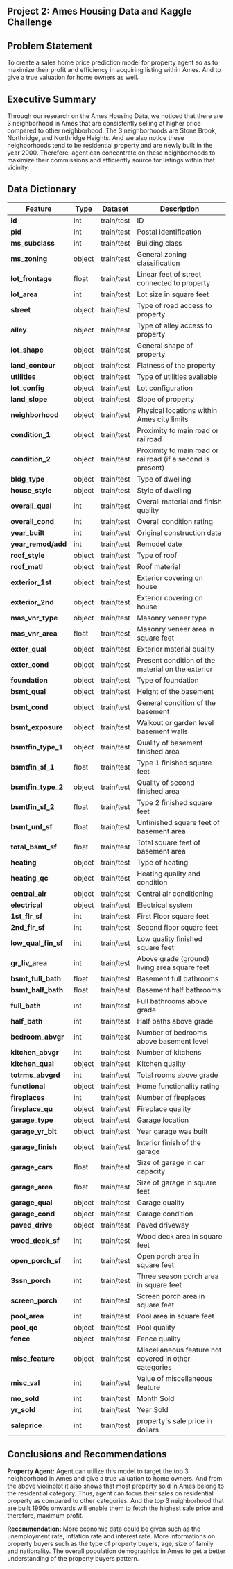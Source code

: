 
## Project 2: Ames Housing Data and Kaggle Challenge
## Problem Statement
To create a sales home price prediction model for property agent so as to maximize their profit and efficiency in acquiring listing within Ames. And to give a true valuation for home owners as well. 
## Executive Summary
Through our research on the Ames Housing Data, we noticed that there are 3 neighborhood in Ames that are consistently selling at higher price compared to other neighborhood. The 3 neighborhoods are Stone Brook, Northridge, and Northridge Heights. And we also notice these neighborhoods tend to be residential property and are newly built in the year 2000. Therefore, agent can concentrate on these neighborhoods to maximize their commissions and efficiently source for listings within that vicinity. 
## Data Dictionary
|Feature      |Type      |Dataset  |Description|
|---------    |------    |---------|-----------|
|**id**        |int    |train/test  |ID|
|**pid**        |int    |train/test  |Postal Identification |
|**ms_subclass** |int    |train/test  |Building class|
|**ms_zoning**    |object    |train/test  |General zoning classification|
|**lot_frontage**        |float    |train/test  |Linear feet of street connected to property|
|**lot_area**        |int    |train/test  |Lot size in square feet|
|**street**        |object    |train/test  |Type of road access to property|
|**alley**        |object    |train/test  |Type of alley access to property|
|**lot_shape**        |object   |train/test  |General shape of property|
|**land_contour**        |object    |train/test  |Flatness of the property|
|**utilities**        |object   |train/test  |Type of utilities available|
|**lot_config**        |object    |train/test  |Lot configuration|
|**land_slope**        |object    |train/test  |Slope of property|
|**neighborhood**        |object    |train/test  |Physical locations within Ames city limits|
|**condition_1**        |object    |train/test  | Proximity to main road or railroad|
|**condition_2**        |object    |train/test  |Proximity to main road or railroad (if a second is present)|
|**bldg_type**        |object    |train/test  |Type of dwelling|
|**house_style**        |object    |train/test  |Style of dwelling|
|**overall_qual**        |int    |train/test  |Overall material and finish quality|
|**overall_cond**        |int    |train/test  |Overall condition rating|
|**year_built**        |int    |train/test  | Original construction date|
|**year_remod/add**        |int    |train/test  |Remodel date|
|**roof_style**        |object    |train/test  |Type of roof|
|**roof_matl**        |object    |train/test  |Roof material|
|**exterior_1st**        |object    |train/test  |Exterior covering on house|
|**exterior_2nd**        |object    |train/test  |Exterior covering on house|
|**mas_vnr_type**        |object    |train/test  |Masonry veneer type|
|**mas_vnr_area**        |float    |train/test  |Masonry veneer area in square feet|
|**exter_qual**        |object    |train/test  |Exterior material quality|
|**exter_cond**        |object    |train/test  |Present condition of the material on the exterior|
|**foundation**        |object    |train/test  |Type of foundation|
|**bsmt_qual**        |object    |train/test  |Height of the basement|
|**bsmt_cond**        |object    |train/test  |General condition of the basement|
|**bsmt_exposure**        |object    |train/test  |Walkout or garden level basement walls|
|**bsmtfin_type_1**        |object    |train/test  |Quality of basement finished area|
|**bsmtfin_sf_1**        |float    |train/test  |Type 1 finished square feet|
|**bsmtfin_type_2**        |object    |train/test  |Quality of second finished area|
|**bsmtfin_sf_2**        |float    |train/test  |Type 2 finished square feet|
|**bsmt_unf_sf**        |float    |train/test  |Unfinished square feet of basement area|
|**total_bsmt_sf**        |float    |train/test  |Total square feet of basement area|
|**heating**        |object    |train/test  |Type of heating|
|**heating_qc**        |object    |train/test  |Heating quality and condition|
|**central_air**        |object    |train/test  |Central air conditioning|
|**electrical**        |object    |train/test  |Electrical system|
|**1st_flr_sf**        |int    |train/test  |First Floor square feet|
|**2nd_flr_sf**        |int    |train/test  |Second floor square feet|
|**low_qual_fin_sf**        |int    |train/test  |Low quality finished square feet |
|**gr_liv_area**        |int    |train/test  |Above grade (ground) living area square feet|
|**bsmt_full_bath**        |float    |train/test  |Basement full bathrooms|
|**bsmt_half_bath**        |float    |train/test  |Basement half bathrooms|
|**full_bath**        |int    |train/test  |Full bathrooms above grade|
|**half_bath**        |int    |train/test  |Half baths above grade|
|**bedroom_abvgr**        |int    |train/test  |Number of bedrooms above basement level|
|**kitchen_abvgr**        |int    |train/test  |Number of kitchens|
|**kitchen_qual**        |object    |train/test  |Kitchen quality|
|**totrms_abvgrd**        |int    |train/test  |Total rooms above grade|
|**functional**        |object    |train/test  |Home functionality rating|
|**fireplaces**        |int    |train/test  |Number of fireplaces|
|**fireplace_qu**        |object    |train/test  |Fireplace quality|
|**garage_type**        |object   |train/test  |Garage location|
|**garage_yr_blt**        |object    |train/test  |Year garage was built|
|**garage_finish**        |object    |train/test  |Interior finish of the garage|
|**garage_cars**        |float    |train/test  |Size of garage in car capacity|
|**garage_area**        |float    |train/test  |Size of garage in square feet|
|**garage_qual**        |object   |train/test  |Garage quality|
|**garage_cond**        |object    |train/test  |Garage condition|
|**paved_drive**        |object    |train/test  |Paved driveway|
|**wood_deck_sf**        |int    |train/test  |Wood deck area in square feet|
|**open_porch_sf**        |int    |train/test  |Open porch area in square feet|
|**3ssn_porch**        |int    |train/test  |Three season porch area in square feet|
|**screen_porch**        |int    |train/test  |Screen porch area in square feet|
|**pool_area**        |int    |train/test  |Pool area in square feet|
|**pool_qc**        |object    |train/test  |Pool quality|
|**fence**        |object    |train/test  |Fence quality|
|**misc_feature**        |object    |train/test  |Miscellaneous feature not covered in other categories|
|**misc_val**        |int    |train/test  |Value of miscellaneous feature|
|**mo_sold**        |int    |train/test  |Month Sold|
|**yr_sold**        |int    |train/test  |Year Sold|
|**saleprice**        |int    |train/test  |property's sale price in dollars|
## Conclusions and Recommendations

**Property Agent:**
Agent can utilize this model to target the top 3 neighborhood in Ames and give a true valuation to home owners. And from the above violinplot it also shows that most property sold in Ames belong to the residential category. Thus, agent can focus their sales on residential property as compared to other categories. And the top 3 neighborhood that are built 1990s onwards will enable them to fetch the highest sale price and therefore, maximum profit.

**Recommendation:**
More economic data could be given such as the unemployment rate, inflation rate and interest rate. 
More informations on property buyers such as the type of property buyers, age, size of family and nationality. 
The overall population demographics in Ames to get a better understanding of the property buyers pattern. 
